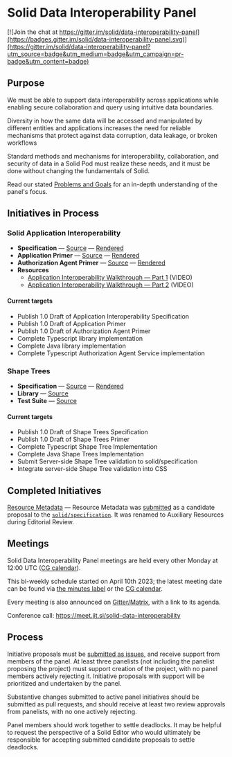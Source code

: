 # Solid Data Interoperability Panel

[![Join the chat at https://gitter.im/solid/data-interoperability-panel](https://badges.gitter.im/solid/data-interoperability-panel.svg)](https://gitter.im/solid/data-interoperability-panel?utm_source=badge&utm_medium=badge&utm_campaign=pr-badge&utm_content=badge)

## Purpose

We must be able to support data interoperability across applications while enabling secure collaboration and query using intuitive data boundaries.

Diversity in how the same data will be accessed and manipulated by different entities and applications increases the need for reliable mechanisms that protect against data corruption, data leakage, or broken workflows

Standard methods and mechanisms for interoperability, collaboration, and security of data in a Solid Pod must realize these needs, and it must be done without changing the fundamentals of Solid.

Read our stated [Problems and Goals](problems-and-goals.md) for an in-depth understanding of the panel's focus.

## Initiatives in Process

### Solid Application Interoperability

* **Specification** — [Source](https://github.com/solid/data-interoperability-panel/tree/master/proposals/specification) — [Rendered](https://solid.github.io/data-interoperability-panel/specification/)
* **Application Primer** — [Source](https://github.com/solid/data-interoperability-panel/tree/master/proposals/primer/application.bs) — [Rendered](https://solid.github.io/data-interoperability-panel/primer/application.html)
* **Authorization Agent Primer** — [Source](https://github.com/solid/data-interoperability-panel/tree/master/proposals/primer/authorization-agent.bs) — [Rendered](https://solid.github.io/data-interoperability-panel/primer/authorization-agent.html)
* **Resources**
  * [Application Interoperability Walkthrough — Part 1](https://solid-interop-public.s3.amazonaws.com/application-interoperability-walkthrough-part-1.mp4) (VIDEO)
  * [Application Interoperability Walkthrough — Part 2](https://solid-interop-public.s3.amazonaws.com/application-interoperability-walkthrough-part-2.mp4) (VIDEO)

#### Current targets

- Publish 1.0 Draft of Application Interoperability Specification
- Publish 1.0 Draft of Application Primer
- Publish 1.0 Draft of Authorization Agent Primer
- Complete Typescript library implementation
- Complete Java library implementation
- Complete Typescript Authorization Agent Service implementation

### Shape Trees

* **Specification** — [Source](https://github.com/shapetrees/specification) — [Rendered](https://shapetrees.org/TR/specification/index.html)
* **Library** — [Source](https://github.com/shapetrees/shapetree.js)
* **Test Suite** — [Source](https://github.com/shapetrees/test-suite)

#### Current targets

- Publish 1.0 Draft of Shape Trees Specification
- Publish 1.0 Draft of Shape Trees Primer
- Complete Typescript Shape Tree Implementation
- Complete Java Shape Trees Implementation
- Submit Server-side Shape Tree validation to solid/specification
- Integrate server-side Shape Tree validation into CSS

## Completed Initiatives

[Resource Metadata](https://github.com/solid/data-interoperability-panel/tree/master/archive/resource-metadata) — Resource Metadata was [submitted](https://github.com/solid/specification/pull/156) as a candidate proposal to the [`solid/specification`](https://github.com/solid/specification/). It was renamed to Auxiliary Resources during Editorial Review.

## Meetings

Solid Data Interoperability Panel meetings are held every other Monday at 12:00 UTC ([CG calendar](https://www.w3.org/groups/cg/solid/calendar)).

This bi-weekly schedule started on April 10th 2023; the latest meeting date can be found via [the minutes label](https://github.com/solid/data-interoperability-panel/issues?q=is%3Aissue+label%3Ameeting) or the [CG calendar](https://www.w3.org/groups/cg/solid/calendar).

Every meeting is also announced on [Gitter/Matrix](https://gitter.im/solid/data-interoperability-panel), with a link to its agenda. 

Conference call: https://meet.jit.si/solid-data-interoperability


## Process

Initiative proposals must be [submitted as issues](https://github.com/solid/data-interoperability-panel/issues/new), and receive support from members of the panel. At least three panelists (not including the panelist proposing the project) must support creation of the project, with no panel members actively rejecting it. Initiative proposals with support will be prioritized and undertaken by the panel.

Substantive changes submitted to active panel initiatives should be submitted as pull requests, and should receive at least two review approvals from panelists, with no one actively rejecting.

Panel members should work together to settle deadlocks. It may be helpful to request the perspective of a Solid Editor who would ultimately be responsible for accepting submitted candidate proposals to settle deadlocks.
